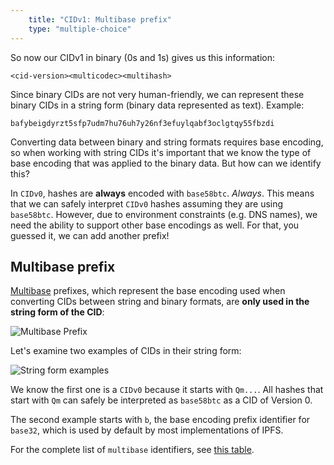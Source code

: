 ```yaml
---
    title: "CIDv1: Multibase prefix"
    type: "multiple-choice"
---
```


So now our CIDv1 in binary (0s and 1s) gives us this information:

`<cid-version><multicodec><multihash>`

Since binary CIDs are not very human-friendly, we can represent these binary CIDs in a string form (binary data represented as text). Example:

`bafybeigdyrzt5sfp7udm7hu76uh7y26nf3efuylqabf3oclgtqy55fbzdi`

Converting data between binary and string formats requires base encoding, so when working with string CIDs it's important that we know the type of base encoding that was applied to the binary data. But how can we identify this?

In `CIDv0`, hashes are **always** encoded with `base58btc`. _Always_. This means that we can safely interpret `CIDv0` hashes assuming they are using `base58btc`. However, due to environment constraints (e.g. DNS names), we need the ability to support other base encodings as well. For that, you guessed it, we can add another prefix!

## Multibase prefix

[Multibase](https://github.com/multiformats/multibase) prefixes, which represent the base encoding used when converting CIDs between string and binary formats, are **only used in the string form of the CID**:

![Multibase Prefix](tutorial-assets/T0006L05-multibase-prefix.png)

Let's examine two examples of CIDs in their string form:

![String form examples](tutorial-assets/T0006L05-string-form.png)

We know the first one is a `CIDv0` because it starts with `Qm...`. All hashes that start with `Qm` can safely be interpreted as `base58btc` as a CID of Version 0.

The second example starts with `b`, the base encoding prefix identifier for `base32`, which is used by default by most implementations of IPFS.

For the complete list of `multibase` identifiers, see [this table](https://github.com/multiformats/multibase/blob/master/multibase.csv).

